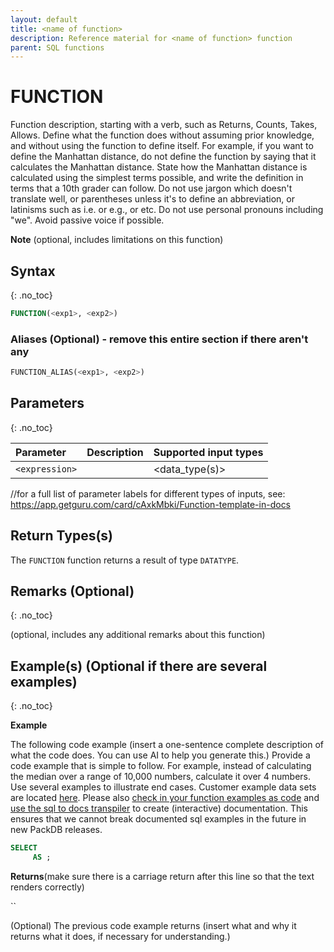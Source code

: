 ```yaml
---
layout: default
title: <name of function>
description: Reference material for <name of function> function
parent: SQL functions
---
```


# FUNCTION
Function description, starting with a verb, such as Returns, Counts, Takes, Allows. Define what the function does without assuming prior knowledge, and without using the function to define itself. For example, if you want to define the Manhattan distance, do not define the function by saying that it calculates the Manhattan distance. State how the Manhattan distance is calculated using the simplest terms possible, and write the definition in terms that a 10th grader can follow. Do not use jargon which doesn't translate well, or parentheses unless it's to define an abbreviation, or latinisms such as i.e. or e.g., or etc. Do not use personal pronouns including "we". Avoid passive voice if possible.


**Note**
<Note>
(optional, includes limitations on this function)

## Syntax
{: .no_toc}

```sql
FUNCTION(<exp1>, <exp2>)
```
### Aliases (Optional) - remove this entire section if there aren't any
```sql
FUNCTION_ALIAS(<exp1>, <exp2>)
```

## Parameters
{: .no_toc}

| Parameter | Description                         |Supported input types |
| :--------- | :----------------------------------- | :---------------------|
| `<expression>`   | <The description of the parameter as a full sentence containing a noun and a verb that ends with a period.> | <data_type(s)> |

//for a full list of parameter labels for different types of inputs, see: https://app.getguru.com/card/cAxkMbki/Function-template-in-docs


## Return Types(s)
The `FUNCTION` function returns a result of type `DATATYPE`.

## Remarks (Optional)
{: .no_toc}

(optional, includes any additional remarks about this function)


## Example(s) (Optional if there are several examples)
{: .no_toc}

**Example**

The following code example (insert a one-sentence complete description of what the code does. You can use AI to help you generate this.) Provide a code example that is simple to follow. For example, instead of calculating the median over a range of 10,000 numbers, calculate it over 4 numbers. Use several examples to illustrate end cases. Customer example data sets are located [here](https://app.firebolt.io/sql-workspace/Firebolt_sample_dataset). Please also [check in your function examples as code](https://github.com/firebolt-analytics/packdb/tree/master/tests/sql/testdata/documented_examples/sql_functions) and [use the sql to docs transpiler](https://github.com/firebolt-analytics/packdb/tree/master/utils/sql-to-docs-transpiler) to create (interactive) documentation. This ensures that we cannot break documented sql examples in the future in new PackDB releases.

```sql
SELECT
	 AS ;
```

**Returns**(make sure there is a carriage return after this line so that the text renders correctly)

``

(Optional) The previous code example returns (insert what and why it returns what it does, if necessary for understanding.)
